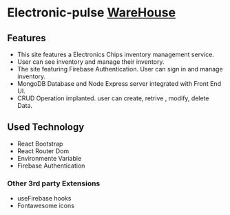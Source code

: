# Electronic-pulse [WareHouse](www.electronic-pulse.web.app) 

## Features
* This site features a Electronics Chips inventory management service. 
* User can see inventory and manage their inventory. 
* The site featuring Firebase Authentication. User can sign in and manage inventory.
* MongoDB Database and Node Express server integrated with Front End UI.
* CRUD Operation implanted. user can create, retrive , modify, delete Data.



## Used Technology
* React Bootstrap
* React Router Dom
* Environmente Variable
* Firebase Authentication


### Other 3rd party Extensions
* useFirebase hooks
* Fontawesome icons
